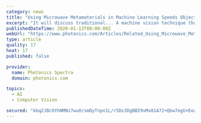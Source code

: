 ```yaml
---
category: news
title: "Using Microwave Metamaterials in Machine Learning Speeds Object Recognition"
excerpt: "It will discuss traditional... A machine vision technique that compares a template of the desired image (the correlation kernel) with the actual camera image of an object and generates a new image (the correlation image) that... A visual system including a ..."
publishedDateTime: 2020-01-13T00:00:00Z
webUrl: "https://www.photonics.com/Articles/Related_Using_Microwave_Metamaterials_in_Machine/ar65455"
type: article
quality: 17
heat: 17
published: false

provider:
  name: Photonics Spectra
  domain: photonics.com

topics:
  - AI
  - Computer Vision

secured: "kbq2JBcOYhNMNz7wuO/smDyTnpn1L/r5Ds3DgBBI9vMx81A72+Qbw7egU+EoaHl9PGsfW+DbqJPzv3EFKPtJSQ+7EjVXLhomE9NZ751x5BYV4QX4QO6n89ebUA4WvOKwFhvpHKYBJjUme3JRAWMoMmO28R1jR/iIcFAlD4Yzyn+TGssUirqV26QFH/V+BJdrv8NWhayWuWlB21Axw0gYQxWbKrRqC1mJnTgAPqe55Lsh/jRxgsAiD4dh7o5oEgRaSMTyPD9c9znm5L2qlpmNdN2xE4CkprW9In9z1vxL2B/7x3ZlhUmtjExS+yVmnoXY;yqgs/o1z+172x6yf1BvgAQ=="
---
```


